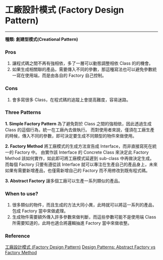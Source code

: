 # 工廠設計模式 (Factory Design Pattern)

---

**種類: 創建型模式(Creational Pattern)**

### Pros
1. 讓程式碼之間不再有強相依，多了一層可以動態調整相依 Class 的的機會。
2. 如果生成相關聯的產品，需要傳入不同的參數，那這種寫法也可以避免參數統一寫在使用端，而是由各自的 Factory 自己控制。

### Cons
1. 會多寫很多 Class，在程式碼的追蹤上會提高難度，容易迷路。

### Three Patterns

**1. Simple Factory Pattern**
為了避免對於 Class 之間的強相依，因此透過生成 Class 的這個行為，統一在工廠內去做執行。
而對使用者來說，僅須在工廠生產的時候，傳入不同的參數，即可決定要生成不同類型的物件來做使用。

**2. Factory Method**
將工廠模式的生成方法宣告成 Interface，而非直接寫死在統一的 Factory 中。
由實作該 Interface 的 Concrete Class 來決定此 Factory Method 該如何實作，如此即可將工廠模式延遲到 sub-class 中再做決定生成。
而每個 Factory 只要有遵從該 Interface 就可以專注在生產自己的產品身上，未來如果有需要新增產品，也僅需新增自己的 Factory 而不用修改到既有程式碼。

**3. Abstract Factory**
讓多個工廠可以生產一系列類似的產品。

### When to use?
1. 很多類似的物件，而且生成的方法大同小異，此時就可以將這一系列的產品，包成 Factory 當中來做處理。
2. 生成物件需要額外傳入許多參數來做判斷，而這些參數可能不是使用端 Class 所需要知道的，此時也適合將邏輯抽進 Factory 當中來做收整。

### Reference
[工廠設計模式 (Factory Design Pattern)](https://carsonwah.github.io/factory-design-pattern.html)
[Design Patterns: Abstract Factory vs Factory Method](https://stackoverflow.com/questions/4209791/design-patterns-abstract-factory-vs-factory-method/4211307#4211307)